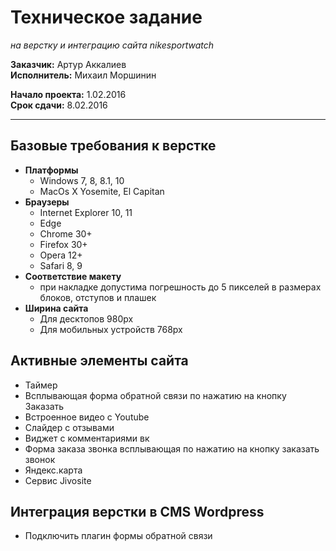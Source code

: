 # Техническое задание
_на верстку и интеграцию сайта nikesportwatch_

**Заказчик:** Артур Аккалиев <br>
**Исполнитель:** Михаил Моршинин

**Начало проекта:** 1.02.2016 <br>
**Срок сдачи:** 8.02.2016
***
## Базовые требования к верстке

* **Платформы**
  * Windows 7, 8, 8.1, 10
  * MacOs X Yosemite, El Capitan
* **Браузеры**
  * Internet Explorer 10, 11
  * Edge
  * Chrome 30+
  * Firefox 30+
  * Opera 12+
  * Safari 8, 9
* **Соответствие макету**
  * при накладке допустима погрешность до 5 пикселей в размерах блоков, отступов и плашек
* **Ширина сайта**
  * Для десктопов 980px
  * Для мобильных устройств 768px

## Активные элементы сайта

* Таймер
* Всплывающая форма обратной связи по нажатию на кнопку Заказать
* Встроенное видео с Youtube
* Слайдер с отзывами
* Виджет с комментариями вк
* Форма заказа звонка всплывающая по нажатию на кнопку заказать звонок
* Яндекс.карта
* Сервис Jivosite

## Интеграция верстки в CMS Wordpress

* Подключить плагин формы обратной связи
